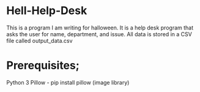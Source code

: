 # Hell-Help-Desk
This is a program I am writing for halloween.
It is a help desk program that asks the user for name, department, and issue.
All data is stored in a CSV file called output_data.csv

# Prerequisites;
Python 3
Pillow - pip install pillow (image library)
